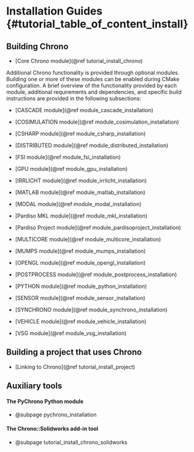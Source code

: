 Installation Guides {#tutorial_table_of_content_install}
==========================

## Building Chrono

-   [Core Chrono module](@ref tutorial_install_chrono)

Additional Chrono functionality is provided through optional modules. Building one or more of these modules can be enabled during CMake configuration. A brief overview of the functionality provided by each module, additional requirements and dependencies, and specific build instructions are provided in the following subsections:

-   [CASCADE module](@ref module_cascade_installation)

-   [COSIMULATION module](@ref module_cosimulation_installation)

-   [CSHARP module](@ref module_csharp_installation)

-   [DISTRIBUTED module](@ref module_distributed_installation)

-   [FSI module](@ref module_fsi_installation)

-   [GPU module](@ref module_gpu_installation)

-   [IRRLICHT module](@ref module_irrlicht_installation)

-   [MATLAB module](@ref module_matlab_installation)

-   [MODAL module](@ref module_modal_installation)

-   [Pardiso MKL module](@ref module_mkl_installation)

-   [Pardiso Project module](@ref module_pardisoproject_installation)

-   [MULTICORE module](@ref module_multicore_installation)

-   [MUMPS module](@ref module_mumps_installation)

-   [OPENGL module](@ref module_opengl_installation)

-   [POSTPROCESS module](@ref module_postprocess_installation)

-   [PYTHON module](@ref module_python_installation)

-   [SENSOR module](@ref module_sensor_installation)	

-   [SYNCHRONO module](@ref module_synchrono_installation)

-   [VEHICLE module](@ref module_vehicle_installation)

-   [VSG module](@ref module_vsg_installation)



## Building a project that uses Chrono

-   [Linking to Chrono](@ref tutorial_install_project)

## Auxiliary tools

#### The PyChrono Python module

- @subpage pychrono_installation


#### The Chrono::Solidworks add-in tool

- @subpage tutorial_install_chrono_solidworks
